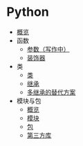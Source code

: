 # Python

- [概览](./overview.md)
- 函数
  - [参数（写作中）](./function/parameters.md)
  - [装饰器](./function/decorators.md)
- 类
  - [类](./class/class.md)
  - [继承](./class/inheritance.md)
  - [多继承的替代方案](./class/multiple-inheritance-alternatives.md)
- 模块与包
  - [概览](./module/overview.md)
  - [模块](./module/module.md)
  - [包](./module/package.md)
  - [第三方库](./module/third-party-library.md)
